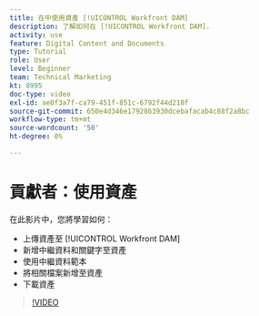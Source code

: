 ```yaml
---
title: 在中使用資產 [!UICONTROL Workfront DAM]
description: 了解如何在 [!UICONTROL Workfront DAM].
activity: use
feature: Digital Content and Documents
type: Tutorial
role: User
level: Beginner
team: Technical Marketing
kt: 8995
doc-type: video
exl-id: ae0f3a7f-ca79-451f-851c-6792f44d218f
source-git-commit: 650e4d346e1792863930dcebafacab4c88f2a8bc
workflow-type: tm+mt
source-wordcount: '50'
ht-degree: 0%

---
```


# 貢獻者：使用資產

在此影片中，您將學習如何：

* 上傳資產至 [!UICONTROL Workfront DAM]
* 新增中繼資料和關鍵字至資產
* 使用中繼資料範本
* 將相關檔案新增至資產
* 下載資產

>[!VIDEO](https://video.tv.adobe.com/v/335255/?quality=12&learn=on)
